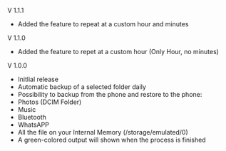 V 1.1.1

  - Added the feature to repeat at a custom hour and minutes

V 1.1.0

  - Added the feature to repet at a custom hour (Only Hour, no minutes)
 
V 1.0.0
 
 - Initlial release
 - Automatic backup of a selected folder daily
 - Possibility to backup from the phone and restore to the phone:
  - Photos (DCIM Folder)
  - Music
  - Bluetooth
  - WhatsAPP
  - All the file on your Internal Memory (/storage/emulated/0)
 - A green-colored output will shown when the process is finished

